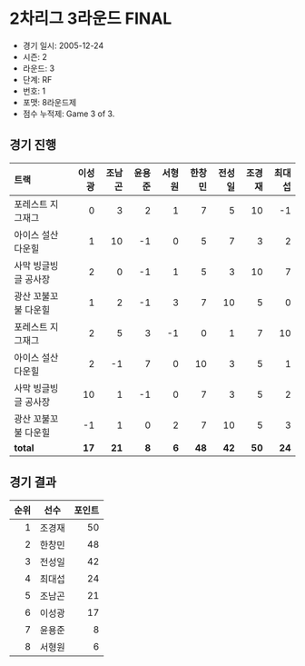 # 2차리그 3라운드 FINAL

- 경기 일시: 2005-12-24
- 시즌: 2
- 라운드: 3
- 단계: RF
- 번호: 1
- 포맷: 8라운드제
- 점수 누적제: Game 3 of 3.





## 경기 진행

| 트랙 | 이성광 | 조남곤 | 윤용준 | 서형원 | 한창민 | 전성일 | 조경재 | 최대섭 |
|:---|---:|---:|---:|---:|---:|---:|---:|---:|
| 포레스트 지그재그 | 0 | 3 | 2 | 1 | 7 | 5 | 10 | -1 |
| 아이스 설산 다운힐 | 1 | 10 | -1 | 0 | 5 | 7 | 3 | 2 |
| 사막 빙글빙글 공사장 | 2 | 0 | -1 | 1 | 5 | 3 | 10 | 7 |
| 광산 꼬불꼬불 다운힐 | 1 | 2 | -1 | 3 | 7 | 10 | 5 | 0 |
| 포레스트 지그재그 | 2 | 5 | 3 | -1 | 0 | 1 | 7 | 10 |
| 아이스 설산 다운힐 | 2 | -1 | 7 | 0 | 10 | 3 | 5 | 1 |
| 사막 빙글빙글 공사장 | 10 | 1 | -1 | 0 | 7 | 3 | 5 | 2 |
| 광산 꼬불꼬불 다운힐 | -1 | 1 | 0 | 2 | 7 | 10 | 5 | 3 |
| __total__ | __17__ | __21__ | __8__ | __6__ | __48__ | __42__ | __50__ | __24__ |




## 경기 결과

| 순위 | 선수 | 포인트 |
|---:|:---:|---:|
| 1 | 조경재 | 50 |
| 2 | 한창민 | 48 |
| 3 | 전성일 | 42 |
| 4 | 최대섭 | 24 |
| 5 | 조남곤 | 21 |
| 6 | 이성광 | 17 |
| 7 | 윤용준 | 8 |
| 8 | 서형원 | 6 |

